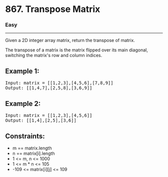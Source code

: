 # 867. Transpose Matrix

### Easy

---

Given a 2D integer array matrix, return the transpose of matrix.

The transpose of a matrix is the matrix flipped over its main diagonal, switching the matrix's row and column indices.

## Example 1:

<pre>
Input: matrix = [[1,2,3],[4,5,6],[7,8,9]]
Output: [[1,4,7],[2,5,8],[3,6,9]]
</pre>

## Example 2:

<pre>
Input: matrix = [[1,2,3],[4,5,6]]
Output: [[1,4],[2,5],[3,6]]
</pre>

## Constraints:

- m == matrix.length
- n == matrix[i].length
- 1 <= m, n <= 1000
- 1 <= m \* n <= 105
- -109 <= matrix[i][j] <= 109
